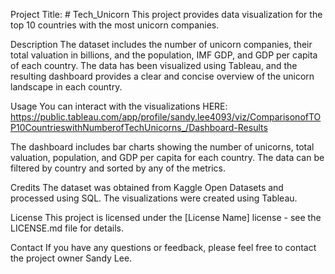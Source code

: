 <Bold>Project Title: # Tech_Unicorn<Bold>
This project provides data visualization for the top 10 countries with the most unicorn companies.

Description
The dataset includes the number of unicorn companies, their total valuation in billions, and the population, IMF GDP, and GDP per capita of each country. The data has been visualized using Tableau, and the resulting dashboard provides a clear and concise overview of the unicorn landscape in each country.

Usage
You can interact with the visualizations HERE: https://public.tableau.com/app/profile/sandy.lee4093/viz/ComparisonofTOP10CountrieswithNumberofTechUnicorns_/Dashboard-Results

The dashboard includes bar charts showing the number of unicorns, total valuation, population, and GDP per capita for each country. The data can be filtered by country and sorted by any of the metrics.

Credits
The dataset was obtained from Kaggle Open Datasets and processed using SQL. The visualizations were created using Tableau.

License
This project is licensed under the [License Name] license - see the LICENSE.md file for details.

Contact
If you have any questions or feedback, please feel free to contact the project owner Sandy Lee.
